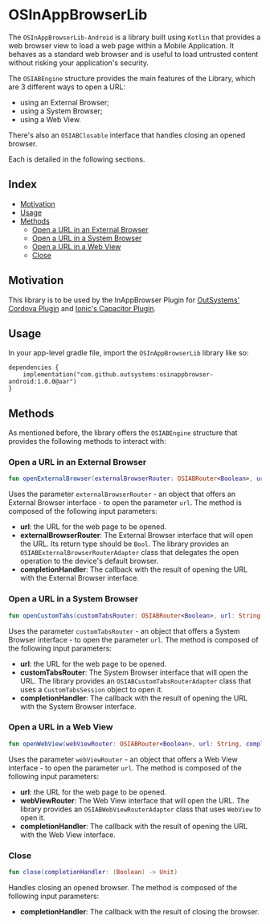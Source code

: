 # OSInAppBrowserLib

The `OSInAppBrowserLib-Android` is a library built using `Kotlin` that provides a web browser view to load a web page within a Mobile Application. It behaves as a standard web browser and is useful to load untrusted content without risking your application's security.

The `OSIABEngine` structure provides the main features of the Library, which are 3 different ways to open a URL:
- using an External Browser;
- using a System Browser;
- using a Web View.

There's also an `OSIABClosable` interface that handles closing an opened browser.

Each is detailed in the following sections.

## Index

- [Motivation](#motivation)
- [Usage](#usage)
- [Methods](#methods)
    - [Open a URL in an External Browser](#open-a-url-in-an-external-browser)
    - [Open a URL in a System Browser](#open-a-url-in-a-system-browser)
    - [Open a URL in a Web View](#open-a-url-in-a-web-view)
    - [Close](#close)

## Motivation

This library is to be used by the InAppBrowser Plugin for [OutSystems' Cordova Plugin](https://github.com/OutSystems/cordova-outsystems-inappbrowser) and [Ionic's Capacitor Plugin](https://github.com/ionic-team/capacitor-os-inappbrowser).

## Usage

In your app-level gradle file, import the `OSInAppBrowserLib` library like so:

    dependencies {
    	implementation("com.github.outsystems:osinappbrowser-android:1.0.0@aar")
	}


## Methods

As mentioned before, the library offers the `OSIABEngine` structure that provides the following methods to interact with:

### Open a URL in an External Browser

```kotlin
fun openExternalBrowser(externalBrowserRouter: OSIABRouter<Boolean>, url: String, completionHandler: (Boolean) -> Unit)
```

Uses the parameter `externalBrowserRouter` - an object that offers an External Browser interface - to open the parameter `url`. The method is composed of the following input parameters:
- **url**: the URL for the web page to be opened.
- **externalBrowserRouter**: The External Browser interface that will open the URL. Its return type should be `Bool`. The library provides an `OSIABExternalBrowserRouterAdapter` class that delegates the open operation to the device's default browser.
- **completionHandler**: The callback with the result of opening the URL with the External Browser interface.

### Open a URL in a System Browser

```kotlin
fun openCustomTabs(customTabsRouter: OSIABRouter<Boolean>, url: String, completionHandler: (Boolean) -> Unit)
```

Uses the parameter `customTabsRouter` - an object that offers a System Browser interface - to open the parameter `url`. The method is composed of the following input parameters:
- **url**: the URL for the web page to be opened.
- **customTabsRouter**: The System Browser interface that will open the URL. The library provides an `OSIABCustomTabsRouterAdapter` class that uses a `CustomTabsSession` object to open it. 
- **completionHandler**: The callback with the result of opening the URL with the System Browser interface.

### Open a URL in a Web View

```kotlin
fun openWebView(webViewRouter: OSIABRouter<Boolean>, url: String, completionHandler: (Boolean) -> Unit)
```

Uses the parameter `webViewRouter` - an object that offers a Web View interface - to open the parameter `url`. The method is composed of the following input parameters:
- **url**: the URL for the web page to be opened.
- **webViewRouter**: The Web View interface that will open the URL. The library provides an `OSIABWebViewRouterAdapter` class that uses `WebView` to open it. 
- **completionHandler**: The callback with the result of opening the URL with the Web View interface.

### Close

```kotlin
fun close(completionHandler: (Boolean) -> Unit)
```

Handles closing an opened browser. The method is composed of the following input parameters:
- **completionHandler**: The callback with the result of closing the browser.